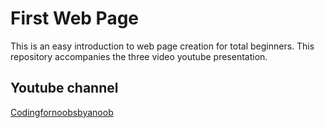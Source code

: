 # First Web Page

This is an easy introduction to web page creation for total beginners. This repository accompanies the three video youtube presentation. 

## Youtube channel
[Codingfornoobsbyanoob](https://www.youtube.com/channel/UC7EEgEKAdQXzdu9bBLrBTwA)